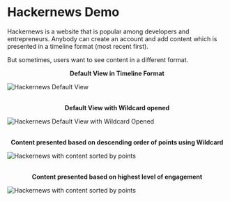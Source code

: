 # Hackernews Demo

Hackernews is a website that is popular among developers and entrepreneurs. Anybody can create an account and add content which is presented in a timeline format (most recent first).

But sometimes, users want to see content in a different format. 


**<div align="center"> Default View in Timeline Format </div>**

![Hackernews Default View](https://github.com/geoffreylitt/wildcard/blob/master/docs/photos/hackernews/wildcard_closed.png) 
<br/>
<br/>

**<div align="center"> Default View with Wildcard opened </div>**

![Hackernews Default View with Wildcard Opened](https://github.com/geoffreylitt/wildcard/blob/master/docs/photos/hackernews/wildcard_open.png) 
<br/>
<br/>

**<div align="center"> Content presented based on descending order of points using Wildcard </div>**

![Hackernews with content sorted by points](https://github.com/geoffreylitt/wildcard/blob/master/docs/photos/hackernews/ranked_by_points.png) 
<br/>
<br/>

**<div align="center"> Content presented based on highest level of engagement </div>**

![Hackernews with content sorted by points](https://github.com/geoffreylitt/wildcard/blob/master/docs/photos/hackernews/ranked_by_comments.png) 
